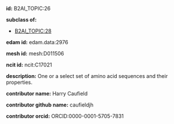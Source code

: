 **id:** B2AI_TOPIC:26

**subclass of:**

- [B2AI_TOPIC:28](../DataTopic.markdown)

**edam id:** edam.data:2976

**mesh id:** mesh:D011506

**ncit id:** ncit:C17021

**description:** One or a select set of amino acid sequences and their properties.

**contributor name:** Harry Caufield

**contributor github name:** caufieldjh

**contributor orcid:** ORCID:0000-0001-5705-7831
